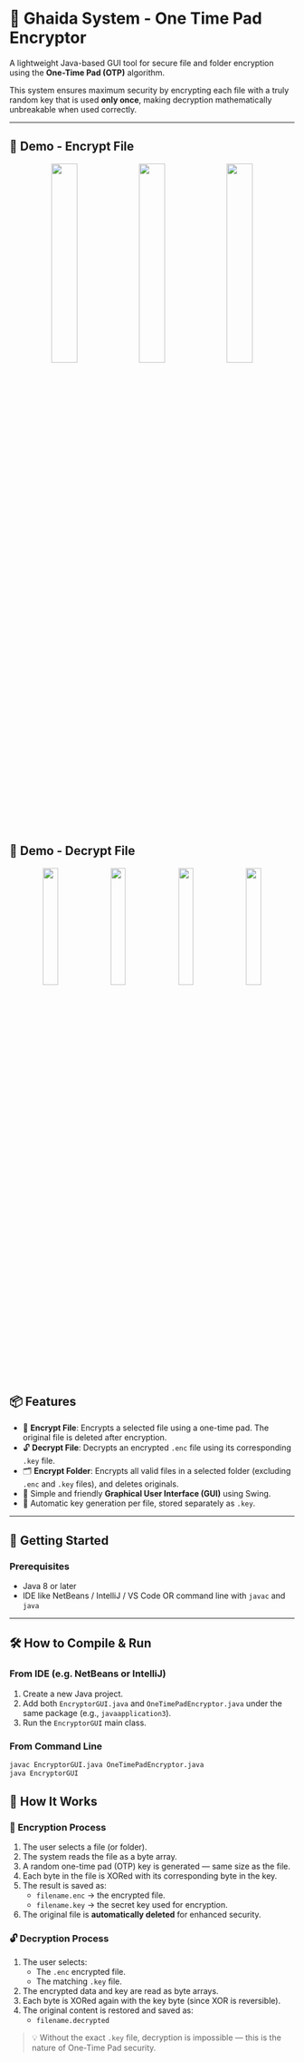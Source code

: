 # 🔐 Ghaida System - One Time Pad Encryptor

A lightweight Java-based GUI tool for secure file and folder encryption using the **One-Time Pad (OTP)** algorithm.

This system ensures maximum security by encrypting each file with a truly random key that is used **only once**, making decryption mathematically unbreakable when used correctly.

---
## 📸 Demo - Encrypt File

<p align="center">
  <img src="https://github.com/user-attachments/assets/9a0e1eb7-a072-4208-bd2d-648b92d6ecce" width="30%" />
  <img src="https://github.com/user-attachments/assets/571ab9b7-b044-4090-8d9b-029761b8bbcb" width="30%" />
  <img src="https://github.com/user-attachments/assets/98999e2a-a44c-4157-b8b8-4721697a3c23" width="30%" />
</p>

## 📸 Demo - Decrypt File

<p align="center">
  <img src="https://github.com/user-attachments/assets/e8961f45-f2d0-4996-aa8d-c89135e734cc" width="23%" />
  <img src="https://github.com/user-attachments/assets/db9a4a5c-d298-4c43-bc74-19c7cf6effd3" width="23%" />
  <img src="https://github.com/user-attachments/assets/44b954aa-0520-4d30-8dea-5fae17a734d2" width="23%" />
  <img src="https://github.com/user-attachments/assets/0c6125a0-55d3-43e1-bd61-a33ad95d142a" width="23%" />
</p>


## 📦 Features

- 🔐 **Encrypt File**: Encrypts a selected file using a one-time pad. The original file is deleted after encryption.
- 🔓 **Decrypt File**: Decrypts an encrypted `.enc` file using its corresponding `.key` file.
- 🗂️ **Encrypt Folder**: Encrypts all valid files in a selected folder (excluding `.enc` and `.key` files), and deletes originals.
- 🧊 Simple and friendly **Graphical User Interface (GUI)** using Swing.
- 🧠 Automatic key generation per file, stored separately as `.key`.

---

## 🚀 Getting Started

### Prerequisites

- Java 8 or later
- IDE like NetBeans / IntelliJ / VS Code OR command line with `javac` and `java`

---

## 🛠️ How to Compile & Run

### From IDE (e.g. NetBeans or IntelliJ)

1. Create a new Java project.
2. Add both `EncryptorGUI.java` and `OneTimePadEncryptor.java` under the same package (e.g., `javaapplication3`).
3. Run the `EncryptorGUI` main class.

### From Command Line

```bash
javac EncryptorGUI.java OneTimePadEncryptor.java
java EncryptorGUI
```

## 🧾 How It Works

### 🔐 Encryption Process

1. The user selects a file (or folder).
2. The system reads the file as a byte array.
3. A random one-time pad (OTP) key is generated — same size as the file.
4. Each byte in the file is XORed with its corresponding byte in the key.
5. The result is saved as:
   - `filename.enc` → the encrypted file.
   - `filename.key` → the secret key used for encryption.
6. The original file is **automatically deleted** for enhanced security.

### 🔓 Decryption Process

1. The user selects:
   - The `.enc` encrypted file.
   - The matching `.key` file.
2. The encrypted data and key are read as byte arrays.
3. Each byte is XORed again with the key byte (since XOR is reversible).
4. The original content is restored and saved as:
   - `filename.decrypted`

> 💡 Without the exact `.key` file, decryption is impossible — this is the nature of One-Time Pad security.


